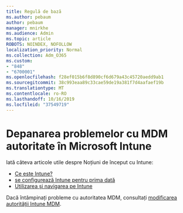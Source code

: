 ```yaml
---
title: Regulă de bază
ms.author: pebaum
author: pebaum
manager: mnirkhe
ms.audience: Admin
ms.topic: article
ROBOTS: NOINDEX, NOFOLLOW
localization_priority: Normal
ms.collection: Adm_O365
ms.custom:
- "848"
- "6700001"
ms.openlocfilehash: f28ef015b6f8d890cf6d679a43c45720aedd9ab1
ms.sourcegitcommit: 38c993eaa89c33cae59de19a381f7d4aafaef19b
ms.translationtype: MT
ms.contentlocale: ro-RO
ms.lasthandoff: 10/16/2019
ms.locfileid: "37549719"
---
```

# <a name="troubleshoot-issues-with-mdm-authority-in-microsoft-intune"></a>Depanarea problemelor cu MDM autoritate în Microsoft Intune

Iată câteva articole utile despre Noțiuni de început cu Intune:

- [Ce este Intune?](https://docs.microsoft.com/intune/what-is-intune)
- [se configurează Intune pentru prima dată](https://docs.microsoft.com/intune/setup-steps)
- [Utilizarea și navigarea pe Intune](https://docs.microsoft.com/intune/tutorial-walkthrough-intune-portal)

Dacă întâmpinați probleme cu autoritatea MDM, consultați [modificarea autorității Intune MDM](https://docs.microsoft.com/alchemyinsights/change-mdm-authority).